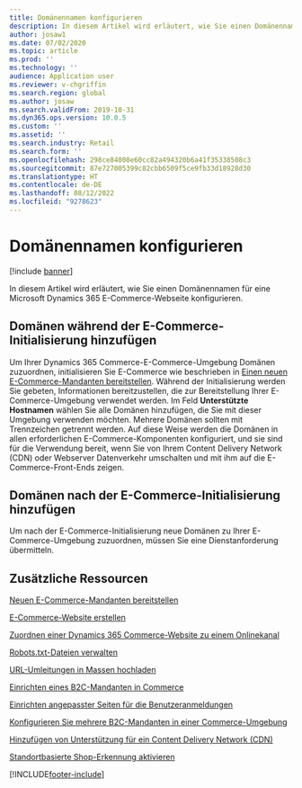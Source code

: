 ```yaml
---
title: Domänennamen konfigurieren
description: In diesem Artikel wird erläutert, wie Sie einen Domänennamen für eine Microsoft Dynamics 365 E-Commerce-Webseite konfigurieren.
author: josaw1
ms.date: 07/02/2020
ms.topic: article
ms.prod: ''
ms.technology: ''
audience: Application user
ms.reviewer: v-chgriffin
ms.search.region: global
ms.author: josaw
ms.search.validFrom: 2019-10-31
ms.dyn365.ops.version: 10.0.5
ms.custom: ''
ms.assetid: ''
ms.search.industry: Retail
ms.search.form: ''
ms.openlocfilehash: 298ce84008e60cc82a494320b6a41f35338508c3
ms.sourcegitcommit: 87e727005399c82cbb6509f5ce9fb33d18928d30
ms.translationtype: HT
ms.contentlocale: de-DE
ms.lasthandoff: 08/12/2022
ms.locfileid: "9278623"
---
```

# <a name="configure-your-domain-name"></a>Domänennamen konfigurieren


[!include [banner](includes/banner.md)]

In diesem Artikel wird erläutert, wie Sie einen Domänennamen für eine Microsoft Dynamics 365 E-Commerce-Webseite konfigurieren. 

## <a name="add-domains-during-e-commerce-initialization"></a>Domänen während der E-Commerce-Initialisierung hinzufügen

Um Ihrer Dynamics 365 Commerce-E-Commerce-Umgebung Domänen zuzuordnen, initialisieren Sie E-Commerce wie beschrieben in [Einen neuen E-Commerce-Mandanten bereitstellen](deploy-ecommerce-site.md). Während der Initialisierung werden Sie gebeten, Informationen bereitzustellen, die zur Bereitstellung Ihrer E-Commerce-Umgebung verwendet werden. Im Feld **Unterstützte Hostnamen** wählen Sie alle Domänen hinzufügen, die Sie mit dieser Umgebung verwenden möchten. Mehrere Domänen sollten mit Trennzeichen getrennt werden. Auf diese Weise werden die Domänen in allen erforderlichen E-Commerce-Komponenten konfiguriert, und sie sind für die Verwendung bereit, wenn Sie von Ihrem Content Delivery Network (CDN) oder Webserver Datenverkehr umschalten und mit ihm auf die E-Commerce-Front-Ends zeigen.

## <a name="add-domains-after-e-commerce-initialization"></a>Domänen nach der E-Commerce-Initialisierung hinzufügen

Um nach der E-Commerce-Initialisierung neue Domänen zu Ihrer E-Commerce-Umgebung zuzuordnen, müssen Sie eine Dienstanforderung übermitteln.

## <a name="additional-resources"></a>Zusätzliche Ressourcen

[Neuen E-Commerce-Mandanten bereitstellen](deploy-ecommerce-site.md)

[E-Commerce-Website erstellen](create-ecommerce-site.md)

[Zuordnen einer Dynamics 365 Commerce-Website zu einem Onlinekanal](associate-site-online-store.md)

[Robots.txt-Dateien verwalten](manage-robots-txt-files.md)

[URL-Umleitungen in Massen hochladen](upload-bulk-redirects.md)

[Einrichten eines B2C-Mandanten in Commerce](set-up-B2C-tenant.md)

[Einrichten angepasster Seiten für die Benutzeranmeldungen](custom-pages-user-logins.md)

[Konfigurieren Sie mehrere B2C-Mandanten in einer Commerce-Umgebung](configure-multi-B2C-tenants.md)

[Hinzufügen von Unterstützung für ein Content Delivery Network (CDN)](add-cdn-support.md)

[Standortbasierte Shop-Erkennung aktivieren](enable-store-detection.md)


[!INCLUDE[footer-include](../includes/footer-banner.md)]
